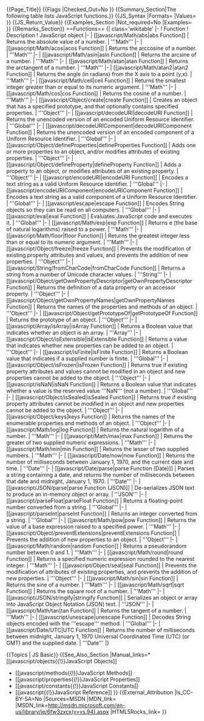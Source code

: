 {{Page_Title}}
{{Flags
|Checked_Out=No
}}
{{Summary_Section|The following table lists JavaScript functions.}}
{{JS_Syntax
|Formats=
|Values=
}}
{{JS_Return_Value}}
{{Examples_Section
|Not_required=No
|Examples=
}}
{{Remarks_Section}}
==Functions==
{| class='wikitable'
|-
! Function
! Description
! JavaScript object
|-
| [[javascript/Math/abs|abs Function]]
| Returns the absolute value of a number.
| '''Math'''
|-
| [[javascript/Math/acos|acos Function]]
| Returns the arccosine of a number.
| '''Math'''
|-
| [[javascript/Math/asin|asin Function]]
| Returns the arcsine of a number.
| '''Math'''
|-
| [[javascript/Math/atan|atan Function]]
| Returns the arctangent of a number.
| '''Math'''
|-
| [[javascript/Math/atan2|atan2 Function]]
| Returns the angle (in radians) from the X axis to a point (y,x).
| '''Math'''
|-
| [[javascript/Math/ceil|ceil Function]]
| Returns the smallest integer greater than or equal to its numeric argument.
| '''Math'''
|-
| [[javascript/Math/cos|cos Function]]
| Returns the cosine of a number.
| '''Math'''
|-
| [[javascript/Object/create|create Function]]
| Creates an object that has a specified prototype, and that optionally contains specified properties.
| '''Object'''
|-
| [[javascript/decodeURI|decodeURI Function]]
| Returns the unencoded version of an encoded Uniform Resource Identifier.
| '''Global'''
|-
| [[javascript/decodeURIComponent|decodeURIComponent Function]]
| Returns the unencoded version of an encoded component of a Uniform Resource Identifier.
| '''Global'''
|-
| [[javascript/Object/defineProperties|defineProperties Function]]
| Adds one or more properties to an object, and/or modifies attributes of existing properties.
| '''Object'''
|-
| [[javascript/Object/defineProperty|defineProperty Function]]
| Adds a property to an object, or modifies attributes of an existing property.
| '''Object'''
|-
| [[javascript/encodeURI|encodeURI Function]]
| Encodes a text string as a valid Uniform Resource Identifier.
| '''Global'''
|-
| [[javascript/encodeURIComponent|encodeURIComponent Function]]
| Encodes a text string as a valid component of a Uniform Resource Identifier.
| '''Global'''
|-
| [[javascript/escape|escape Function]]
| Encodes String objects so they can be read on all computers.
| '''Global'''
|-
| [[javascript/eval|eval Function]]
| Evaluates JavaScript code and executes it.
| '''Global'''
|-
| [[javascript/Math/exp|exp Function]]
| Returns e (the base of natural logarithms) raised to a power.
| '''Math'''
|-
| [[javascript/Math/floor|floor Function]]
| Returns the greatest integer less than or equal to its numeric argument.
| '''Math'''
|-
| [[javascript/Object/freeze|freeze Function]]
| Prevents the modification of existing property attributes and values, and prevents the addition of new properties.
| '''Object'''
|-
| [[javascript/String/fromCharCode|fromCharCode Function]]
| Returns a string from a number of Unicode character values.
| '''String'''
|-
| [[javascript/Object/getOwnPropertyDescriptor|getOwnPropertyDescriptor Function]]
| Returns the definition of a data property or an accessor property.
| '''Object'''
|-
| [[javascript/Object/getOwnPropertyNames|getOwnPropertyNames Function]]
| Returns the names of the properties and methods of an object.
| '''Object'''
|-
| [[javascript/Object/getPrototypeOf|getPrototypeOf Function]]
| Returns the prototype of an object.
| '''Object'''
|-
| [[javascript/Array/isArray|isArray Function]]
| Returns a Boolean value that indicates whether an object is an array.
| '''Array'''
|-
| [[javascript/Object/isExtensible|isExtensible Function]]
| Returns a value that indicates whether new properties can be added to an object.
| '''Object'''
|-
| [[javascript/isFinite|isFinite Function]]
| Returns a Boolean value that indicates if a supplied number is finite.
| '''Global'''
|-
| [[javascript/Object/isFrozen|isFrozen Function]]
| Returns true if existing property attributes and values cannot be modified in an object and new properties cannot be added to the object.
| '''Object'''
|-
| [[javascript/isNaN|isNaN Function]]
| Returns a Boolean value that indicates whether a value is the reserved value '''NaN''' (not a number).
| '''Global'''
|-
| [[javascript/Object/isSealed|isSealed Function]]
| Returns true if existing property attributes cannot be modified in an object and new properties cannot be added to the object.
| '''Object'''
|-
| [[javascript/Object/keys|keys Function]]
| Returns the names of the enumerable properties and methods of an object.
| '''Object'''
|-
| [[javascript/Math/log|log Function]]
| Returns the natural logarithm of a number.
| '''Math'''
|-
| [[javascript/Math/max|max Function]]
| Returns the greater of two supplied numeric expressions.
| '''Math'''
|-
| [[javascript/Math/min|min Function]]
| Returns the lesser of two supplied numbers.
| '''Math'''
|-
| [[javascript/Date/now|now Function]]
| Returns the number of milliseconds between January 1, 1970, and the current date and time.
| '''Date'''
|-
| [[javascript/Date/parse|parse Function (Date)]]
| Parses a string containing a date, and returns the number of milliseconds between that date and midnight, January 1, 1970.
| '''Date'''
|-
| [[javascript/JSON/parse|parse Function (JSON)]]
| De-serializes JSON text to produce an in-memory object or array.
| '''JSON'''
|-
| [[javascript/parseFloat|parseFloat Function]]
| Returns a floating-point number converted from a string.
| '''Global'''
|-
| [[javascript/parseInt|parseInt Function]]
| Returns an integer converted from a string.
| '''Global'''
|-
| [[javascript/Math/pow|pow Function]]
| Returns the value of a base expression raised to a specified power.
| '''Math'''
|-
| [[javascript/Object/preventExtensions|preventExtensions Function]]
| Prevents the addition of new properties to an object.
| '''Object'''
|-
| [[javascript/Math/random|random Function]]
| Returns a pseudorandom number between 0 and 1.
| '''Math'''
|-
| [[javascript/Math/round|round Function]]
| Returns a specified numeric expression rounded to the nearest integer.
| '''Math'''
|-
| [[javascript/Object/seal|seal Function]]
| Prevents the modification of attributes of existing properties, and prevents the addition of new properties.
| '''Object'''
|-
| [[javascript/Math/sin|sin Function]]
| Returns the sine of a number.
| '''Math'''
|-
| [[javascript/Math/sqrt|sqrt Function]]
| Returns the square root of a number.
| '''Math'''
|-
| [[javascript/JSON/stringify|stringify Function]]
| Serializes an object or array into JavaScript Object Notation (JSON) text.
| '''JSON'''
|-
| [[javascript/Math/tan|tan Function]]
| Returns the tangent of a number.
| '''Math'''
|-
| [[javascript/unescape|unescape Function]]
| Decodes String objects encoded with the '''escape''' method.
| '''Global'''
|-
| [[javascript/Date/UTC|UTC Function]]
| Returns the number of milliseconds between midnight, January 1, 1970 Universal Coordinated Time (UTC) (or GMT) and the supplied date.
| '''Date'''
|}

{{Topics | JS Basic}}
{{See_Also_Section
|Manual_links=* [[javascript/objects{{!}}JavaScript Objects]]
* [[javascript/methods{{!}}JavaScript Methods]]
* [[javascript/properties{{!}}JavaScript Properties]]
* [[javascript/constants{{!}}JavaScript Constants]]
* [[javascript{{!}}JavaScript Reference]]
}}
{{External_Attribution
|Is_CC-BY-SA=No
|Sources=MSDN
|MDN_link=
|MSDN_link=http://msdn.microsoft.com/en-us/library/ie/6fw3zxcx(v=vs.94).aspx
|HTML5Rocks_link=
}}